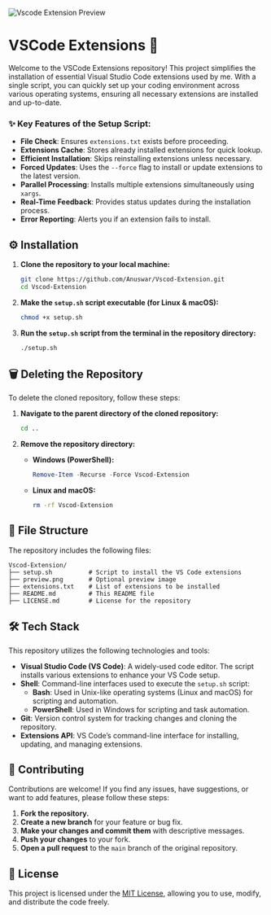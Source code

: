 ![Vscode Extension Preview](https://raw.githubusercontent.com/Anuswar/Vscod-Extension/main/preview.png)

# VSCode Extensions 📂

Welcome to the VSCode Extensions repository! This project simplifies the installation of essential Visual Studio Code extensions used by me. With a single script, you can quickly set up your coding environment across various operating systems, ensuring all necessary extensions are installed and up-to-date.

### ✨ Key Features of the Setup Script:
- **File Check**: Ensures `extensions.txt` exists before proceeding.
- **Extensions Cache**: Stores already installed extensions for quick lookup.
- **Efficient Installation**: Skips reinstalling extensions unless necessary.
- **Forced Updates**: Uses the `--force` flag to install or update extensions to the latest version.
- **Parallel Processing**: Installs multiple extensions simultaneously using `xargs`.
- **Real-Time Feedback**: Provides status updates during the installation process.
- **Error Reporting**: Alerts you if an extension fails to install.

## ⚙️ Installation

1. **Clone the repository to your local machine:**
    ```sh
    git clone https://github.com/Anuswar/Vscod-Extension.git
    cd Vscod-Extension
    ```

2. **Make the `setup.sh` script executable (for Linux & macOS):**
    ```sh
    chmod +x setup.sh
    ```

3. **Run the `setup.sh` script from the terminal in the repository directory:**
    ```sh
    ./setup.sh
    ```

## 🗑️ Deleting the Repository

To delete the cloned repository, follow these steps:

1. **Navigate to the parent directory of the cloned repository:**
    ```sh
    cd ..
    ```

2. **Remove the repository directory:**
    - **Windows (PowerShell):**
      ```powershell
      Remove-Item -Recurse -Force Vscod-Extension
      ```
    - **Linux and macOS:**
      ```sh
      rm -rf Vscod-Extension
      ```

## 📂 File Structure

The repository includes the following files:

```
Vscod-Extension/
├── setup.sh          # Script to install the VS Code extensions
├── preview.png       # Optional preview image
├── extensions.txt    # List of extensions to be installed
├── README.md         # This README file
├── LICENSE.md        # License for the repository
```

## 🛠️ Tech Stack

This repository utilizes the following technologies and tools:

- **Visual Studio Code (VS Code)**: A widely-used code editor. The script installs various extensions to enhance your VS Code setup.
- **Shell**: Command-line interfaces used to execute the `setup.sh` script:
  - **Bash**: Used in Unix-like operating systems (Linux and macOS) for scripting and automation.
  - **PowerShell**: Used in Windows for scripting and task automation.
- **Git**: Version control system for tracking changes and cloning the repository.
- **Extensions API**: VS Code’s command-line interface for installing, updating, and managing extensions.

## 🤝 Contributing

Contributions are welcome! If you find any issues, have suggestions, or want to add features, please follow these steps:

1. **Fork the repository.**
2. **Create a new branch** for your feature or bug fix.
3. **Make your changes and commit them** with descriptive messages.
4. **Push your changes** to your fork.
5. **Open a pull request** to the `main` branch of the original repository.

## 📄 License

This project is licensed under the [MIT License](LICENSE.md), allowing you to use, modify, and distribute the code freely.
